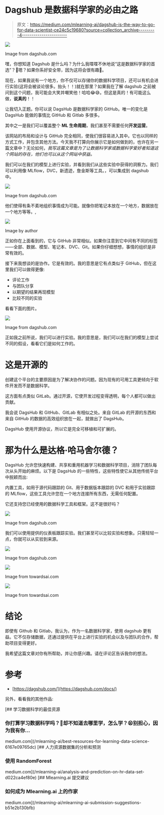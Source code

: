 # Dagshub 是数据科学家的必由之路

> 原文：<https://medium.com/mlearning-ai/dagshub-is-the-way-to-go-for-data-scientist-ce24c5c19680?source=collection_archive---------4----------------------->

![](img/b589d3e092356dcf4632bbce053efae7.png)

Image from dagshub.com

嘿，你想知道 Dagshub 是什么吗？为什么我喋喋不休地说“这是数据科学家的首选”？🤔嗯？如果你系好安全带，因为这将会很有趣🤑。

现在，如果我说有一个地方，你不仅可以存储你的数据科学项目，还可以有机会进行实验(这将会被谈论很多。抬头！！)就在那里？如果我在了解 dagshub 之前被问到这个问题，我可能会大笑并嘲笑他！哈哈😂😅。但这是真的！有可能这么做，**说真的**！！

让我切入正题。你可以说 DagsHub 是数据科学家的 GitHub。唯一的变化是 DagsHub 能做的事情比 GitHub 和 Gitlab 多很多。

其中之一是我们可以覆盖整个 **ML 生命周期**，我们甚至不需要任何**开发运营**。

该网站的布局和设计与 GitHub 完全相同，使我们很容易进入其中。它也以同样的方式工作，并包含其他方法。今天我不打算向你展示它是如何做到的，也许在另一篇文章中？无论如何，*我写这篇文章是为了让数据科学家或数据科学爱好者知道这个网站的存在，他们也可以从这个网站中获益。*

我们可以在我们的模型上进行实验，并看到我们从这些实验中获得的洞察力。我们可以利用像 MLflow，DVC，新遗迹，詹金斯等工具。，可以集成到 dagshub 中。

![](img/02f9ce1a65db3891b1b2365f87d5b046.png)

Image from dagshub.com

他们使得有条不紊地组织事情成为可能。就像你把笔记本放在一个地方，数据放在一个地方等等。,

![](img/91aa2a0436a3956cb3c304bc8801008a.png)

Image by author

正如你在上面看到的，它与 GitHub 非常相似。如果你注意到它中间有不同的标签——全部、数据、模型、笔记本、DVC、Git。如果你仔细想想，事情的组织是非常有效的。

接下来我想谈的是协作。它是有效的。我的意思是它有点类似于 GitHub，但在这里我们可以做得更像:

*   评论工作
*   与团队分享
*   以期望的结果再现模型
*   比较不同的实验

看看下面的图片。

![](img/0634a65846de844ec6dac80e1bd09066.png)

Image from dagshub.com

正如我之前所说，我们可以进行实验。我的意思是，我们可以在我们的模型上尝试不同的假设，看看它们是如何工作的。

# 这是开源的

创建这个平台的主要原因是为了解决协作的问题。因为现有的可用工具更倾向于软件开发而不是数据科学。

这方面有点类似 GitLab。通过开源，它使开发过程变得透明，每个人都可以做出贡献。

我会说 DagsHub 和 GitHub、GitLab 有相似之处。来自 GitLab 的开源的东西和来自 GitHub 的数据的高效组织放在一起，就做出了 DagsHub。

DagsHub 使用开源协议，所以它是完全可移植和可扩展的。

# 那为什么是达格·哈马舍尔德？

DagsHub 允许您快速构建、共享和重用机器学习和数据科学项目，消除了团队每次从头开始的麻烦。以下是 DagsHub 的一些特性，这些特性使它从其他传统平台中脱颖而出:

内置工具，如用于源代码跟踪的 Git、用于数据版本跟踪的 DVC 和用于实验跟踪的 MLflow，这些工具允许您在一个地方连接所有东西，无需任何配置。

它还支持您已经使用的数据科学工具和框架。这不是很好吗？

![](img/eed0080d5b942f8c708339f061328f1f.png)

Image from dagshub.com

我们可以使用提供的仪表板跟踪实验。我们甚至可以比较实验和想象。只需轻轻一点，你就可以从实验到来源。

![](img/4c86315781adfb1fd6f327c00dd32047.png)

Image from dagshub.com

![](img/ed7231ef9b4e1470f9db35206c31f8e3.png)

Image from towardsai.com

![](img/5120a85b0632c58665af2289cec0af6a.png)

Image from towardsai.com

# 结论

即使有 Github 和 Gitlab，我认为，作为一名数据科学家，使用 dagshub 更有益。它不仅存储数据，还通过提供在平台上进行实验的机会以及与团队的合作，帮助项目变得更好。

我希望这篇文章对你有所帮助，并让你感兴趣。请在评论区告诉我你的想法。

# 参考

*   [https://dagshub.com/](https://dagshub.com/docs/)

另外，看看我的其他作品:

[](/mlearning-ai/best-resources-for-learning-data-science-6167e09765dc) [## 学习数据科学的最佳资源

### 你打算学习数据科学吗？🤩却不知道去哪里学，怎么学？😫别担心，因为我有你…

medium.com](/mlearning-ai/best-resources-for-learning-data-science-6167e09765dc) [](/mlearning-ai/analysis-and-prediction-on-hr-data-set-d022ca4ef80e) [## 人力资源数据集的分析和预测

### 使用 RandomForest

medium.com](/mlearning-ai/analysis-and-prediction-on-hr-data-set-d022ca4ef80e) [](/mlearning-ai/mlearning-ai-submission-suggestions-b51e2b130bfb) [## Mlearning.ai 提交建议

### 如何成为 Mlearning.ai 上的作家

medium.com](/mlearning-ai/mlearning-ai-submission-suggestions-b51e2b130bfb)